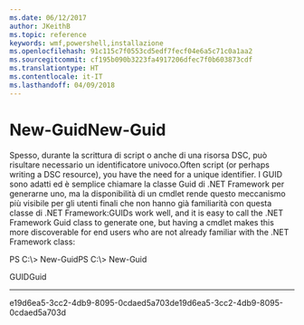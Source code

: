 ```yaml
---
ms.date: 06/12/2017
author: JKeithB
ms.topic: reference
keywords: wmf,powershell,installazione
ms.openlocfilehash: 91c115c7f0553cd5edf7fecf04e6a5c71c0a1aa2
ms.sourcegitcommit: cf195b090b3223fa4917206dfec7f0b603873cdf
ms.translationtype: HT
ms.contentlocale: it-IT
ms.lasthandoff: 04/09/2018
---
```

# <a name="new-guid"></a><span data-ttu-id="9de41-102">New-Guid</span><span class="sxs-lookup"><span data-stu-id="9de41-102">New-Guid</span></span>
<span data-ttu-id="9de41-103">Spesso, durante la scrittura di script o anche di una risorsa DSC, può risultare necessario un identificatore univoco.</span><span class="sxs-lookup"><span data-stu-id="9de41-103">Often script (or perhaps writing a DSC resource), you have the need for a unique identifier.</span></span> <span data-ttu-id="9de41-104">I GUID sono adatti ed è semplice chiamare la classe Guid di .NET Framework per generarne uno, ma la disponibilità di un cmdlet rende questo meccanismo più visibile per gli utenti finali che non hanno già familiarità con questa classe di .NET Framework:</span><span class="sxs-lookup"><span data-stu-id="9de41-104">GUIDs work well, and it is easy to call the .NET Framework Guid class to generate one, but having a cmdlet makes this more discoverable for end users who are not already familiar with the .NET Framework class:</span></span>

<span data-ttu-id="9de41-105">PS C:\\&gt; New-Guid</span><span class="sxs-lookup"><span data-stu-id="9de41-105">PS C:\\&gt; New-Guid</span></span>

<span data-ttu-id="9de41-106">GUID</span><span class="sxs-lookup"><span data-stu-id="9de41-106">Guid</span></span>

----

<span data-ttu-id="9de41-107">e19d6ea5-3cc2-4db9-8095-0cdaed5a703d</span><span class="sxs-lookup"><span data-stu-id="9de41-107">e19d6ea5-3cc2-4db9-8095-0cdaed5a703d</span></span>
